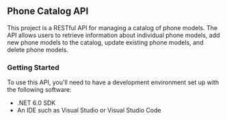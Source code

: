 ## Phone Catalog API

This project is a RESTful API for managing a catalog of phone models. The API allows users to retrieve information about individual phone models, add new phone models to the catalog, update existing phone models, and delete phone models.

### Getting Started
To use this API, you'll need to have a development environment set up with the following software:

- .NET 6.0 SDK
- An IDE such as Visual Studio or Visual Studio Code
